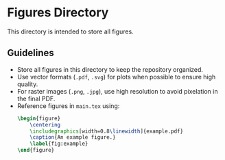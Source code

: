 # Figures Directory

This directory is intended to store all figures.

## Guidelines

- Store all figures in this directory to keep the repository organized.
- Use vector formats (`.pdf`, `.svg`) for plots when possible to ensure high quality.
- For raster images (`.png`, `.jpg`), use high resolution to avoid pixelation in the final PDF.
- Reference figures in `main.tex` using:
  ```latex
  \begin{figure}
      \centering
      \includegraphics[width=0.8\linewidth]{example.pdf}
      \caption{An example figure.}
      \label{fig:example}
  \end{figure}
  ```
